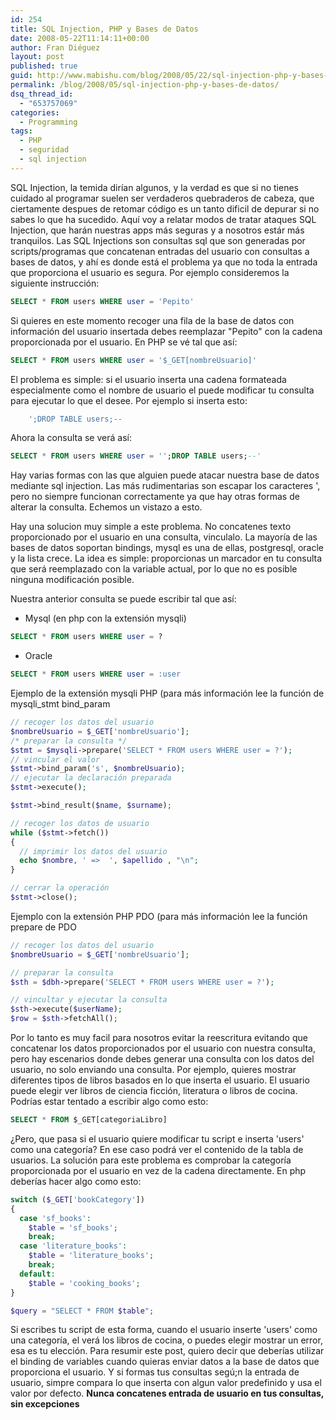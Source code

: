 ```yaml
---
id: 254
title: SQL Injection, PHP y Bases de Datos
date: 2008-05-22T11:14:11+00:00
author: Fran Diéguez
layout: post
published: true
guid: http://www.mabishu.com/blog/2008/05/22/sql-injection-php-y-bases-de-datos
permalink: /blog/2008/05/sql-injection-php-y-bases-de-datos/
dsq_thread_id:
  - "653757069"
categories:
  - Programming
tags:
  - PHP
  - seguridad
  - sql injection
---
```

SQL Injection, la temida dirían algunos, y la verdad es que si no tienes
cuidado al programar suelen ser verdaderos quebraderos de cabeza, que
ciertamente despues de retomar código es un tanto dificil de depurar si
no sabes lo que ha sucedido. Aquí voy a relatar modos de tratar ataques
SQL Injection, que harán nuestras apps más seguras y a nosotros estár
más tranquilos. Las SQL Injections son consultas sql que son generadas
por scripts/programas que concatenan entradas del usuario con consultas
a bases de datos, y ahí es donde está el problema ya que no toda la
entrada que proporciona el usuario es segura. Por ejemplo consideremos
la siguiente instrucción:

```sql
SELECT * FROM users WHERE user = 'Pepito'
```

Si quieres en este momento recoger una fila de la base de datos con
información del usuario insertada debes reemplazar "Pepito" con la
cadena proporcionada por el usuario. En PHP se vé tal que así:

```sql
SELECT * FROM users WHERE user = '$_GET[nombreUsuario]'
```

El problema es simple: si el usuario inserta una cadena formateada
especialmente como el nombre de usuario el puede modificar tu consulta
para ejecutar lo que el desee. Por ejemplo si inserta esto:

```sql
    ';DROP TABLE users;--
```
Ahora la consulta se verá así:

```sql
SELECT * FROM users WHERE user = '';DROP TABLE users;--'
```
Hay varias formas con las que alguien puede atacar nuestra base de datos mediante sql injection. Las más rudimentarias son escapar los caracteres ', pero no siempre funcionan correctamente ya que hay otras formas de alterar la consulta. Echemos un vistazo a esto.

Hay una solucion muy simple a este problema. No concatenes texto proporcionado por el usuario en una consulta, vinculalo. La mayoría de las bases de datos soportan bindings, mysql es una de ellas, postgresql, oracle y la lista crece. La idea es simple: proporcionas un marcador en tu consulta que será reemplazado con la variable actual, por lo que no es posible ninguna modificación posible.

Nuestra anterior consulta se puede escribir tal que así:
- Mysql (en php con la extensión mysqli)
```sql
SELECT * FROM users WHERE user = ?
```
- Oracle
```sql
SELECT * FROM users WHERE user = :user
```

Ejemplo de la extensión mysqli PHP (para más información lee la función
de mysqli_stmt bind_param
```php
// recoger los datos del usuario
$nombreUsuario = $_GET['nombreUsuario'];
/* preparar la consulta */
$stmt = $mysqli->prepare('SELECT * FROM users WHERE user = ?');
// vincular el valor
$stmt->bind_param('s', $nombreUsuario);
// ejecutar la declaración preparada
$stmt->execute();

$stmt->bind_result($name, $surname);

// recoger los datos de usuario
while ($stmt->fetch())
{
  // imprimir los datos del usuario
  echo $nombre, ' =>  ', $apellido , "\n";
}

// cerrar la operación
$stmt->close();
```

Ejemplo con la extensión PHP PDO (para más información lee la función
prepare de PDO
```php
// recoger los datos del usuario
$nombreUsuario = $_GET['nombreUsuario'];

// preparar la consulta
$sth = $dbh->prepare('SELECT * FROM users WHERE user = ?');

// vincultar y ejecutar la consulta
$sth->execute($userName);
$row = $sth->fetchAll();
```

Por lo tanto es muy facil para nosotros evitar la reescritura evitando
que concatenar los datos proporcionados por el usuario con nuestra
consulta, pero hay escenarios donde debes generar una consulta con los
datos del usuario, no solo enviando una consulta. Por ejemplo, quieres
mostrar diferentes tipos de libros basados en lo que inserta el usuario.
El usuario puede elegir ver libros de ciencia ficción, literatura o
libros de cocina. Podrías estar tentado a escribir algo como esto:
```sql
SELECT * FROM $_GET[categoriaLibro]
```

¿Pero, que pasa si el usuario quiere modificar tu script e inserta
'users' como una categoría? En ese caso podrá ver el contenido de la
tabla de usuarios. La solución para este problema es comprobar la
categoría proporcionada por el usuario en vez de la cadena directamente.
En php deberías hacer algo como esto:

```php
switch ($_GET['bookCategory'])
{
  case 'sf_books':
    $table = 'sf_books';
    break;
  case 'literature_books':
    $table = 'literature_books';
    break;
  default:
    $table = 'cooking_books';
}

$query = "SELECT * FROM $table";
```

Si escribes tu script de esta forma, cuando el usuario inserte 'users'
como una categoría, el verá los libros de cocina, o puedes elegir
mostrar un error, esa es tu elección. Para resumir este post, quiero
decir que deberías utilizar el binding de variables cuando quieras
enviar datos a la base de datos que proporciona el usuario. Y si formas
tus consultas segú;n la entrada de usuario, simpre compara lo que
inserta con algun valor predefinido y usa el valor por defecto. **Nunca
concatenes entrada de usuario en tus consultas, sin excepciones**
